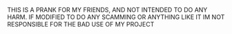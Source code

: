 THIS IS A PRANK FOR MY FRIENDS, AND NOT INTENDED TO DO ANY HARM.
IF MODIFIED TO DO ANY SCAMMING OR ANYTHING LIKE IT IM NOT RESPONSIBLE FOR THE BAD USE OF MY PROJECT
